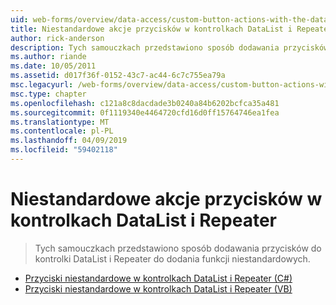 ```yaml
---
uid: web-forms/overview/data-access/custom-button-actions-with-the-datalist-and-repeater/index
title: Niestandardowe akcje przycisków w kontrolkach DataList i Repeater | Dokumentacja firmy Microsoft
author: rick-anderson
description: Tych samouczkach przedstawiono sposób dodawania przycisków do kontrolki DataList i Repeater do dodania funkcji niestandardowych.
ms.author: riande
ms.date: 10/05/2011
ms.assetid: d017f36f-0152-43c7-ac44-6c7c755ea79a
msc.legacyurl: /web-forms/overview/data-access/custom-button-actions-with-the-datalist-and-repeater
msc.type: chapter
ms.openlocfilehash: c121a8c8dacdade3b0240a84b6202bcfca35a481
ms.sourcegitcommit: 0f1119340e4464720cfd16d0ff15764746ea1fea
ms.translationtype: MT
ms.contentlocale: pl-PL
ms.lasthandoff: 04/09/2019
ms.locfileid: "59402118"
---
```

# <a name="custom-button-actions-with-the-datalist-and-repeater"></a>Niestandardowe akcje przycisków w kontrolkach DataList i Repeater

> Tych samouczkach przedstawiono sposób dodawania przycisków do kontrolki DataList i Repeater do dodania funkcji niestandardowych.


- [Przyciski niestandardowe w kontrolkach DataList i Repeater (C#)](custom-buttons-in-the-datalist-and-repeater-cs.md)
- [Przyciski niestandardowe w kontrolkach DataList i Repeater (VB)](custom-buttons-in-the-datalist-and-repeater-vb.md)
